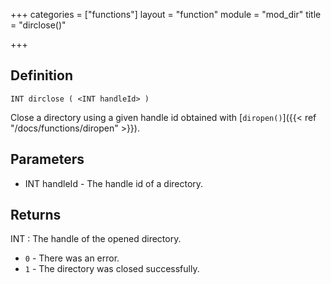 +++
categories = ["functions"]
layout = "function"
module = "mod_dir"
title = "dirclose()"

+++

## Definition

    INT dirclose ( <INT handleId> )

Close a directory using a given handle id obtained with [`diropen()`]({{< ref "/docs/functions/diropen" >}}).

## Parameters

- INT handleId  - The handle id of a directory.

## Returns

INT : The handle of the opened directory.

- `0` - There was an error.
- `1` - The directory was closed successfully.
